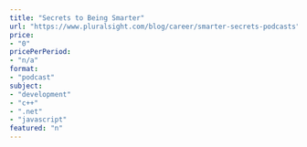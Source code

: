 ```yaml
---
title: "Secrets to Being Smarter"
url: "https://www.pluralsight.com/blog/career/smarter-secrets-podcasts"
price: 
- "0"
pricePerPeriod: 
- "n/a"
format: 
- "podcast"
subject: 
- "development"
- "c++"
- ".net"
- "javascript"
featured: "n"
---
```

